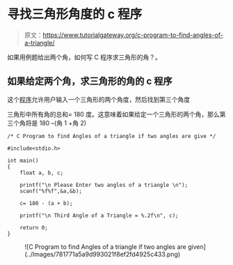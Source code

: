 # 寻找三角形角度的 c 程序

> 原文：<https://www.tutorialgateway.org/c-program-to-find-angles-of-a-triangle/>

如果用例题给出两个角，如何写 C 程序求三角形的角？。

## 如果给定两个角，求三角形的角的 c 程序

这个[程序](https://www.tutorialgateway.org/c-programming-examples/)允许用户输入一个三角形的两个角度，然后找到第三个角度

三角形中所有角的总和= 180 度。这意味着如果给定一个三角形的两个角，那么第三个角将是 180 –(角 1 +角 2)

```
/* C Program to find Angles of a triangle if two angles are give */

#include<stdio.h>

int main()
{
  	float a, b, c;

  	printf("\n Please Enter two angles of a triangle \n");
  	scanf("%f%f",&a,&b);

  	c= 180 - (a + b);

  	printf("\n Third Angle of a Triangle = %.2f\n", c);

  	return 0;
}
```

<figure class="wp-block-image">![C Program to find Angles of a triangle if two angles are given](../Images/781771a5a9d993021f8ef2fd4925c433.png)</figure>